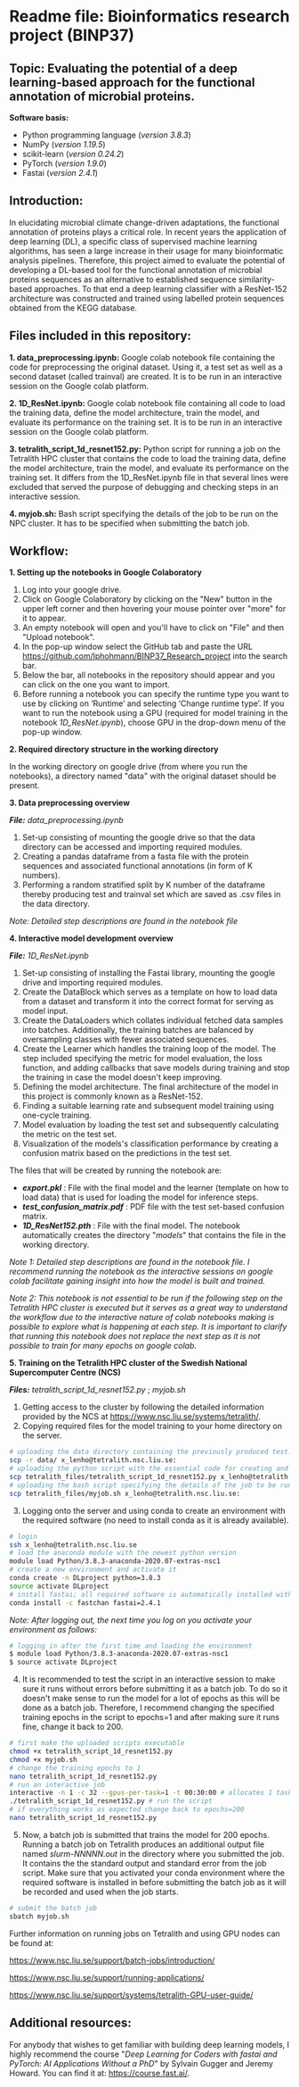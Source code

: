 # Readme file: Bioinformatics research project (BINP37)
## Topic: Evaluating the potential of a deep learning-based approach for the functional annotation of microbial proteins.

**Software basis:**
- Python programming language (*version 3.8.3*)
- NumPy (*version 1.19.5*)
- scikit-learn (*version 0.24.2*)
- PyTorch (*version 1.9.0*)
- Fastai (*version 2.4.1*)

## **Introduction:**

In elucidating microbial climate change-driven adaptations, the functional annotation of proteins plays a critical role. In recent years the application of deep learning (DL), a specific class of supervised machine learning algorithms, has seen a large increase in their usage for many bioinformatic analysis pipelines. Therefore, this project aimed to evaluate the potential of developing a DL-based tool for the functional annotation of microbial proteins sequences as an alternative to established sequence similarity-based approaches. To that end a deep learning classifier with a ResNet-152 architecture was constructed and trained using labelled protein sequences obtained from the KEGG database.

## **Files included in this repository**:
**1. data_preprocessing.ipynb:**
Google colab notebook file containing the code for preprocessing the original dataset. Using it, a test set as well as a second dataset (called trainval) are created. It is to be run in an interactive session on the Google colab platform.

**2. 1D_ResNet.ipynb:**
Google colab notebook file containing all code to load the training data, define the model architecture, train the model, and evaluate its performance on the training set. It is to be run in an interactive session on the Google colab platform.

**3. tetralith_script_1d_resnet152.py:**
Python script for running a job on the Tetralith HPC cluster that contains the code to load the training data, define the model architecture, train the model, and evaluate its performance on the training set. It differs from the 1D_ResNet.ipynb file in that several lines were excluded that served the purpose of debugging and checking steps in an interactive session.

**4. myjob.sh:**
Bash script specifying the details of the job to be run on the NPC cluster. It has to be specified when submitting the batch job.

## **Workflow:**

**1. Setting up the notebooks in Google Colaboratory**

1. Log into your google drive.
2. Click on Google Colaboratory by clicking on the "New" button in the upper left corner and then hovering your mouse pointer over "more" for it to appear.
3. An empty notebook will open and you'll have to click on "File" and then "Upload notebook".
4. In the pop-up window select the GitHub tab and paste the URL https://github.com/lphohmann/BINP37_Research_project into the search bar.
5. Below the bar, all notebooks in the repository should appear and you can click on the one you want to import.
6. Before running a notebook you can specify the runtime type you want to use by clicking on ‘Runtime’ and selecting ‘Change runtime type’. If you want to run the notebook using a GPU (required for model training in the notebook *1D_ResNet.ipynb*), choose GPU in the drop-down menu of the pop-up window.

**2. Required directory structure in the working directory**

In the working directory on google drive (from where you run the notebooks), a directory named "data" with the original dataset should be present.

**3. Data preprocessing overview**

***File:*** *data_preprocessing.ipynb*

1. Set-up consisting of mounting the google drive so that the data directory can be accessed and importing required modules.
2. Creating a pandas dataframe from a fasta file with the protein sequences and associated functional annotations (in form of K numbers).
3. Performing a random stratified split by K number of the dataframe thereby producing test and trainval set which are saved as .csv files in the data directory.

*Note: Detailed step descriptions are found in the notebook file*

**4. Interactive model development overview**

***File:*** *1D_ResNet.ipynb*

1. Set-up consisting of installing the Fastai library, mounting the google drive and importing required modules.
2. Create the DataBlock which serves as a template on how to load data from a dataset and transform it into the correct format for serving as model input.
3. Create the DataLoaders which collates individual fetched data samples into batches. Additionally, the training batches are balanced by oversampling classes with fewer associated sequences.
4. Create the Learner which handles the training loop of the model. The step included specifying the metric for model evaluation, the loss function, and adding callbacks that save models during training and stop the training in case the model doesn't keep improving.
5. Defining the model architecture. The final architecture of the model in this project is commonly known as a ResNet-152.
6. Finding a suitable learning rate and subsequent model training using one-cycle training.
7. Model evaluation by loading the test set and subsequently calculating the metric on the test set.
8. Visualization of the models's classification performance by creating a confusion matrix based on the predictions in the test set.

The files that will be created by running the notebook are:
- ***export.pkl*** : File with the final model and the learner (template on how to load data) that is used for loading the model for inference steps.
- ***test_confusion_matrix.pdf*** : PDF file with the test set-based confusion matrix.
- ***1D_ResNet152.pth*** : File with the final model. The notebook automatically creates the directory "*models*" that contains the file in the working directory.

*Note 1: Detailed step descriptions are found in the notebook file. I recommend running the notebook as the interactive sessions on google colab facilitate gaining insight into how the model is built and trained.*

*Note 2: This notebook is not essential to be run if the following step on the Tetralith HPC cluster is executed but it serves as a great way to understand the workflow due to the interactive nature of colab notebooks making is possible to explore what is happening at each step. It is important to clarify that running this notebook does not replace the next step as it is not possible to train for many epochs on google colab.*

**5. Training on the Tetralith HPC cluster of the Swedish National Supercomputer Centre (NCS)**

***Files:*** *tetralith_script_1d_resnet152.py* ; *myjob.sh*

1. Getting access to the cluster by following the detailed information provided by the NCS at https://www.nsc.liu.se/systems/tetralith/.
2. Copying required files for the model training to your home directory on the server.

```bash
# uploading the data directory containing the previously produced test.csv and trainval.csv to the home directory on the server
scp -r data/ x_lenho@tetralith.nsc.liu.se:
# uploading the python script with the essential code for creating and training the model
scp tetralith_files/tetralith_script_1d_resnet152.py x_lenho@tetralith.nsc.liu.se:
# uploading the bash script specifying the details of the job to be run on the NPC cluster
scp tetralith_files/myjob.sh x_lenho@tetralith.nsc.liu.se:
```
3. Logging onto the server and using conda to create an environment with the required software (no need to install conda as it is already available).

```bash
# login
ssh x_lenho@tetralith.nsc.liu.se
# load the anaconda module with the newest python version
module load Python/3.8.3-anaconda-2020.07-extras-nsc1
# create a new environment and activate it
conda create -n DLproject python=3.8.3
source activate DLproject
# install fastai; all required software is automatically installed with fastai
conda install -c fastchan fastai=2.4.1
```

*Note: After logging out, the next time you log on you activate your environment as follows:*
```Bash
# logging in after the first time and loading the environment
$ module load Python/3.8.3-anaconda-2020.07-extras-nsc1
$ source activate DLproject
```

4. It is recommended to test the script in an interactive session to make sure it runs without errors before submitting it as a batch job. To do so it doesn't make sense to run the model for a lot of epochs as this will be done as a batch job. Therefore, I recommend changing the specified training epochs in the script to epochs=1 and after making sure it runs fine, change it back to 200.

```bash
# first make the uploaded scripts executable
chmod +x tetralith_script_1d_resnet152.py
chmod +x myjob.sh
# change the training epochs to 1
nano tetralith_script_1d_resnet152.py
# run an interactive job
interactive -n 1 -c 32 --gpus-per-task=1 -t 00:30:00 # allocates 1 task comprising 32 CPU cores and 1 GPU for 30 minutes.
./tetralith_script_1d_resnet152.py # run the script
# if everything works as expected change back to epochs=200
nano tetralith_script_1d_resnet152.py
```

5. Now, a batch job is submitted that trains the model for 200 epochs. Running a batch job on Tetralith produces an additional output file named *slurm-NNNNN.out* in the directory where you submitted the job. It contains the the standard output and standard error from the job script. Make sure that you activated your conda environment where the required software is installed in before submitting the batch job as it will be recorded and used when the job starts.

```bash
# submit the batch job
sbatch myjob.sh
```

Further information on running jobs on Tetralith and using GPU nodes can be found at:

https://www.nsc.liu.se/support/batch-jobs/introduction/

https://www.nsc.liu.se/support/running-applications/

https://www.nsc.liu.se/support/systems/tetralith-GPU-user-guide/

## **Additional resources:**

For anybody that wishes to get familiar with building deep learning models, I highly recommend the course "*Deep Learning for Coders with fastai and PyTorch: AI Applications Without a PhD*" by Sylvain Gugger and Jeremy Howard. You can find it at: https://course.fast.ai/.
